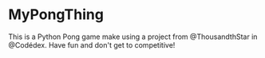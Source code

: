 # MyPongThing
This is a Python Pong game make using a project from @ThousandthStar in @Codédex. Have fun and don't get to competitive!
